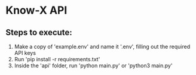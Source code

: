 # Know-X API

## Steps to execute:
1. Make a copy of 'example.env' and name it '.env', filling out the required API keys
2. Run 'pip install -r requirements.txt'
3. Inside the 'api' folder, run 'python  main.py' or 'python3 main.py'